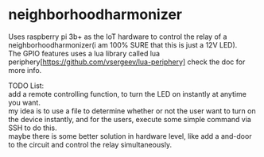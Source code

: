 # neighborhoodharmonizer


Uses raspberry pi 3b+ as the IoT hardware to control the relay of a neighborhoodharmonizer(i am 100% SURE that this is just a 12V LED).  
The GPIO features uses a lua library called lua periphery[https://github.com/vsergeev/lua-periphery] check the doc for more info.

TODO List:  
add a remote controlling function, to turn the LED on instantly at anytime you want.  
my idea is to use a file to determine whether or not the user want to turn on the device instantly, and for the users, execute some simple command via SSH to do this.  
maybe there is some better solution in hardware level, like add a and-door to the circuit and control the relay simultaneously.  
